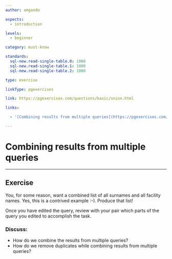 ```yaml
---
author: amgando

aspects:
  - introduction

levels:
  - beginner

category: must-know

standards:
  sql-new.read-single-table.0: 1000
  sql-new.read-single-table.1: 1000
  sql-new.read-single-table.2: 1000

type: exercise

linkType: pgexercises

link: https://pgexercises.com/questions/basic/union.html

links:

  - '[Combining results from multiple queries](https://pgexercises.com/questions/basic/union.html){documentation}'

---
```


# Combining results from multiple queries

---
## Exercise

You, for some reason, want a combined list of all surnames and all facility names. Yes, this is a contrived example :-). Produce that list!

Once you have edited the query, review with your pair which parts of the query you edited to accomplish the task.

### Discuss:
- How do we combine the results from multiple queries?
- How do we remove duplicates while combining results from multiple queries?

